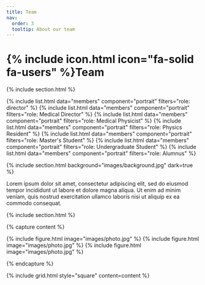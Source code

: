 ```yaml
---
title: Team
nav:
  order: 3
  tooltip: About our team
---
```


# {% include icon.html icon="fa-solid fa-users" %}Team


{% include section.html %}

{% include list.html data="members" component="portrait" filters="role: director" %}
{% include list.html data="members" component="portrait" filters="role: Medical Director" %}
{% include list.html data="members" component="portrait" filters="role: Medical Physicist" %}
{% include list.html data="members" component="portrait" filters="role: Physics Resident" %}
{% include list.html data="members" component="portrait" filters="role: Master's Student" %}
{% include list.html data="members" component="portrait" filters="role: Undergraduate Student" %}
{% include list.html data="members" component="portrait" filters="role: Alumnus" %}


{% include section.html background="images/background.jpg" dark=true %}

Lorem ipsum dolor sit amet, consectetur adipiscing elit, sed do eiusmod tempor
incididunt ut labore et dolore magna aliqua. Ut enim ad minim veniam, quis
nostrud exercitation ullamco laboris nisi ut aliquip ex ea commodo consequat.

{% include section.html %}

{% capture content %}

{% include figure.html image="images/photo.jpg" %}
{% include figure.html image="images/photo.jpg" %}
{% include figure.html image="images/photo.jpg" %}

{% endcapture %}

{% include grid.html style="square" content=content %}
